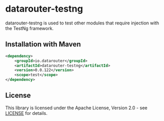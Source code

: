 # datarouter-testng

datarouter-testng is used to test other modules that require injection with the TestNg framework.

## Installation with Maven

```xml
<dependency>
	<groupId>io.datarouter</groupId>
	<artifactId>datarouter-testng</artifactId>
	<version>0.0.122</version>
	<scope>test</scope>
</dependency>
```

## License

This library is licensed under the Apache License, Version 2.0 - see [LICENSE](../LICENSE) for details.
